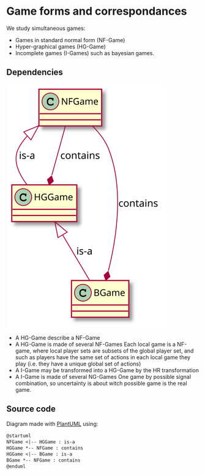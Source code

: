 # Game forms and correspondances

We study simultaneous games:

- Games in standard normal form (NF-Game)
- Hyper-graphical games (HG-Game)
- Incomplete games (I-Games) such as bayesian games.

## Dependencies

![Dependency diagram](./game-forms-dep-diagram.svg)

- A HG-Game describe a NF-Game
- A HG-Game is made of several NF-Games
  Each local game is a NF-game, where local player sets are subsets of the global player set, and such as players have the same set of actions in each local game they play (i.e. they have a unique global set of actions)
- A I-Game may be transformed into a HG-Game by the HR transformation
- A I-Game is made of several NG-Games
  One game by possible signal combination, so uncertainty is about witch possible game is the real game.





## Source code

Diagram made with [PlantUML](http://www.plantuml.com/) using:

	@startuml
	NFGame <|-- HGGame : is-a
	HGGame *-- NFGame : contains
	HGGame <|-- BGame : is-a
	BGame *-- NFGame : contains
	@enduml

